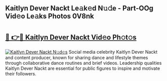 ## Kaitlyn Dever Nackt Le𝚊k𝚎d N𝚞𝚍e - Part-OOg Vid𝚎o Le𝚊ks Photos 0V8nk

# <h2><a href="http://fb74c9c.evod.top/?m=Kaitlyn+Dever+Nackt">🔗 👉🔴 Kaitlyn Dever Nackt Vid𝚎o Ph𝚘t𝚘s</a></h2>

[![Kaitlyn Dever Nackt N𝚞d𝚎s](https://i.imgur.com/8V9OHl7.gif)](http://fb74c9c.evod.top/?m=Kaitlyn+Dever+Nackt)
Social media celebrity Kaitlyn Dever Nackt and content producer, known for sharing dance and lifestyle themes through collaborative dance routines and brief videos. Leadership qualities Kaitlyn Dever Nackt are essential for public figures to inspire and motivate their followers. 
